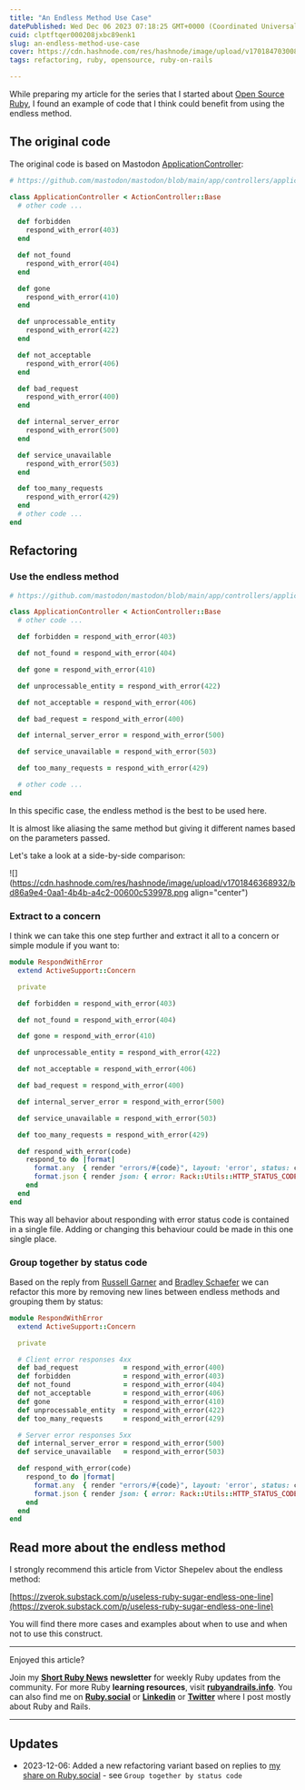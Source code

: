 ```yaml
---
title: "An Endless Method Use Case"
datePublished: Wed Dec 06 2023 07:18:25 GMT+0000 (Coordinated Universal Time)
cuid: clptftqer000208jxbc89enk1
slug: an-endless-method-use-case
cover: https://cdn.hashnode.com/res/hashnode/image/upload/v1701847030088/5f1a959f-772c-41c7-a1d9-31b0f2b3ac39.png
tags: refactoring, ruby, opensource, ruby-on-rails

---
```


While preparing my article for the series that I started about [Open Source Ruby](https://allaboutcoding.ghinda.com/series/open-source-ruby), I found an example of code that I think could benefit from using the endless method.

## The original code

The original code is based on Mastodon [ApplicationController](https://github.com/mastodon/mastodon/blob/main/app/controllers/application_controller.rb#L3):

```ruby
# https://github.com/mastodon/mastodon/blob/main/app/controllers/application_controller.rb#L3

class ApplicationController < ActionController::Base
  # other code ...

  def forbidden
    respond_with_error(403)
  end

  def not_found
    respond_with_error(404)
  end

  def gone
    respond_with_error(410)
  end

  def unprocessable_entity
    respond_with_error(422)
  end

  def not_acceptable
    respond_with_error(406)
  end

  def bad_request
    respond_with_error(400)
  end

  def internal_server_error
    respond_with_error(500)
  end

  def service_unavailable
    respond_with_error(503)
  end

  def too_many_requests
    respond_with_error(429)
  end
  # other code ...
end
```

## Refactoring

### Use the endless method

```ruby
# https://github.com/mastodon/mastodon/blob/main/app/controllers/application_controller.rb#L3

class ApplicationController < ActionController::Base
  # other code ...

  def forbidden = respond_with_error(403)

  def not_found = respond_with_error(404)

  def gone = respond_with_error(410)

  def unprocessable_entity = respond_with_error(422)

  def not_acceptable = respond_with_error(406)

  def bad_request = respond_with_error(400)

  def internal_server_error = respond_with_error(500)

  def service_unavailable = respond_with_error(503)

  def too_many_requests = respond_with_error(429)

  # other code ...
end
```

In this specific case, the endless method is the best to be used here.

It is almost like aliasing the same method but giving it different names based on the parameters passed.

Let's take a look at a side-by-side comparison:

![](https://cdn.hashnode.com/res/hashnode/image/upload/v1701846368932/bd86a9e4-0aa1-4b4b-a4c2-00600c539978.png align="center")

### Extract to a concern

I think we can take this one step further and extract it all to a concern or simple module if you want to:

```ruby
module RespondWithError
  extend ActiveSupport::Concern

  private

  def forbidden = respond_with_error(403)

  def not_found = respond_with_error(404)

  def gone = respond_with_error(410)

  def unprocessable_entity = respond_with_error(422)

  def not_acceptable = respond_with_error(406)

  def bad_request = respond_with_error(400)

  def internal_server_error = respond_with_error(500)

  def service_unavailable = respond_with_error(503)

  def too_many_requests = respond_with_error(429)

  def respond_with_error(code)
    respond_to do |format|
      format.any  { render "errors/#{code}", layout: 'error', status: code, formats: [:html] }
      format.json { render json: { error: Rack::Utils::HTTP_STATUS_CODES[code] }, status: code }
    end
  end
end
```

This way all behavior about responding with error status code is contained in a single file. Adding or changing this behaviour could be made in this one single place.

### Group together by status code

Based on the reply from [Russell Garner](https://ruby.social/@rgarner@mastodon.social/111533461326388462) and [Bradley Schaefer](https://ruby.social/@soulcutter/111533488000059521) we can refactor this more by removing new lines between endless methods and grouping them by status:

```ruby
module RespondWithError
  extend ActiveSupport::Concern

  private

  # Client error responses 4xx
  def bad_request           = respond_with_error(400)
  def forbidden             = respond_with_error(403)
  def not_found             = respond_with_error(404)
  def not_acceptable        = respond_with_error(406)
  def gone                  = respond_with_error(410)
  def unprocessable_entity  = respond_with_error(422)
  def too_many_requests     = respond_with_error(429)

  # Server error responses 5xx
  def internal_server_error = respond_with_error(500)
  def service_unavailable   = respond_with_error(503)

  def respond_with_error(code)
    respond_to do |format|
      format.any  { render "errors/#{code}", layout: 'error', status: code, formats: [:html] }
      format.json { render json: { error: Rack::Utils::HTTP_STATUS_CODES[code] }, status: code }
    end
  end
end 
```

## Read more about the endless method

I strongly recommend this article from Victor Shepelev about the endless method:

[https://zverok.substack.com/p/useless-ruby-sugar-endless-one-line](https://zverok.substack.com/p/useless-ruby-sugar-endless-one-line)

You will find there more cases and examples about when to use and when not to use this construct.

---

Enjoyed this article?

Join my [**Short Ruby News**](https://shortruby.com/) **newsletter** for weekly Ruby updates from the community. For more Ruby **learning resources**, visit [**rubyandrails.info**](http://rubyandrails.info). You can also find me on [**Ruby.social**](https://ruby.social/@lucian) or [**Linkedin**](https://linkedin.com/in/lucianghinda) or [**Twitter**](https://x.com/lucianghinda) where I post mostly about Ruby and Rails.

---

## Updates

* 2023-12-06: Added a new refactoring variant based on replies to [my share on Ruby.social](https://ruby.social/@lucian/111533361426467938) - see `Group together by status code`
